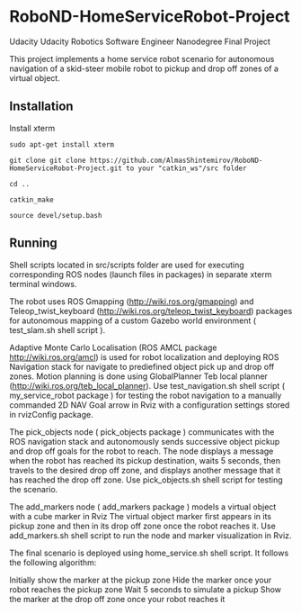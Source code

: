 # RoboND-HomeServiceRobot-Project
Udacity Udacity Robotics Software Engineer Nanodegree Final Project

This project implements a home service robot scenario for autonomous navigation of a skid-steer mobile robot 
to pickup and drop off zones of a virtual object. 

## Installation

Install xterm 

    sudo apt-get install xterm 

    git clone git clone https://github.com/AlmasShintemirov/RoboND-HomeServiceRobot-Project.git to your "catkin_ws"/src folder

    cd ..

    catkin_make

    source devel/setup.bash

## Running

Shell scripts located in src/scripts folder are used for executing corresponding ROS nodes (launch files in packages) in 
separate xterm terminal windows. 


The robot uses ROS Gmapping (http://wiki.ros.org/gmapping) and Teleop_twist_keyboard (http://wiki.ros.org/teleop_twist_keyboard) packages for autonomous mapping of a custom Gazebo world environment ( test_slam.sh shell script ).

Adaptive Monte Carlo Localisation (ROS AMCL package http://wiki.ros.org/amcl) is used for robot localization and 
deploying ROS Navigation stack for navigate to prediefined object pick up and drop off zones. 
Motion planning is done using GlobalPlanner Teb local planner (http://wiki.ros.org/teb_local_planner). 
Use test_navigation.sh shell script ( my_service_robot package ) for testing the robot navigation to a manually 
commanded 2D NAV Goal arrow in Rviz with a configuration settings stored in rvizConfig package.

The pick_objects node ( pick_objects package ) communicates with the ROS navigation stack and autonomously sends
successive object pickup and drop off goals for the robot to reach. The node displays a message when the robot 
has reached its pickup destination, waits 5 seconds, then travels to the desired drop off zone, and displays 
another message that it has reached the drop off zone. Use pick_objects.sh shell script for testing the scenario. 

The add_markers node ( add_markers package ) models a virtual object with a cube marker in Rviz 
The virtual object marker first appears in its pickup zone and then in its drop off zone once the robot reaches it.
Use add_markers.sh shell script to run the node and marker visualization in Rviz. 

The final scenario is deployed using home_service.sh shell script. 
It follows the following algorithm:

Initially show the marker at the pickup zone
Hide the marker once your robot reaches the pickup zone
Wait 5 seconds to simulate a pickup
Show the marker at the drop off zone once your robot reaches it


